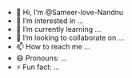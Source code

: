 - 👋 Hi, I’m @Sameer-love-Nandnu
- 👀 I’m interested in ...
- 🌱 I’m currently learning ...
- 💞️ I’m looking to collaborate on ...
- 📫 How to reach me ...
- 😄 Pronouns: ...
- ⚡ Fun fact: ...

<!---
Sameer-love-Nandnu/Sameer-love-Nandnu is a ✨ special ✨ repository because its `README.md` (this file) appears on your GitHub profile.
You can click the Preview link to take a look at your changes.
--->
